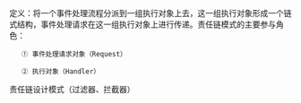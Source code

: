 定义：将一个事件处理流程分派到一组执行对象上去，这一组执行对象形成一个链式结构，事件处理请求在这一组执行对象上进行传递。责任链模式的主要参与角色：

       ① 事件处理请求对象（Request）

       ② 执行对象（Handler）

责任链设计模式（过滤器、拦截器）
